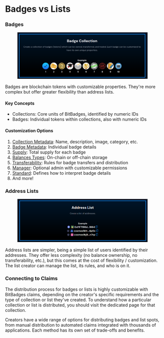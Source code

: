 # Badges vs Lists

### Badges

<figure><img src="../../.gitbook/assets/image (21).png" alt=""><figcaption></figcaption></figure>

Badges are blockchain tokens with customizable properties. They're more complex but offer greater flexibility than address lists.

#### Key Concepts

* Collections: Core units of BitBadges, identified by numeric IDs
* Badges: Individual tokens within collections, also with numeric IDs

#### Customization Options

1. [Collection Metadata](metadata.md): Name, description, image, category, etc.
2. [Badge Metadata](metadata.md): Individual badge details
3. [Supply](badge-concepts/total-supplys.md): Total supply for each badge
4. [Balances Types](badge-concepts/balances-types.md): On-chain or off-chain storage
5. [Transferability](badge-concepts/transferability.md): Rules for badge transfers and distribution
6. [Manager](badge-concepts/manager.md): Optional admin with customizable permissions
7. [Standard](badge-concepts/standards.md): Defines how to interpret badge details
8. And more!

### Address Lists

<figure><img src="../../.gitbook/assets/image (22).png" alt=""><figcaption></figcaption></figure>

Address lists are simpler, being a simple list of users identified by their addresses. They offer less complexity (no balance ownership, no transferability, etc.), but this comes at the cost of flexibility / customization. The list creator can manage the list, its rules, and who is on it.

### **Connecting to Claims**

The distribution process for badges or lists is highly customizable with BitBadges claims, depending on the creator's specific requirements and the type of collection or list they've created. To understand how a particular collection or list is distributed, you should visit the dedicated page for that collection.

Creators have a wide range of options for distributing badges and list spots, from manual distribution to automated claims integrated with thousands of applications. Each method has its own set of trade-offs and benefits.
